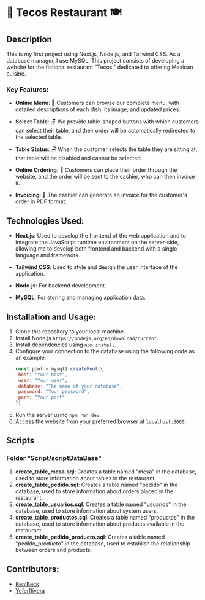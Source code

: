 # 🌮 Tecos Restaurant 🍽️

## Description

This is my first project using Next.js, Node.js, and Tailwind CSS. As a database manager, I use MySQL. This project consists of developing a website for the fictional restaurant "Tecos," dedicated to offering Mexican cuisine.

### Key Features:

- **Online Menu**: 📜 Customers can browse our complete menu, with detailed descriptions of each dish, its image, and updated prices.
  
- **Select Table**: 🪑 We provide table-shaped buttons with which customers can select their table, and their order will be automatically redirected to the selected table.

- **Table Status**: 🪑 When the customer selects the table they are sitting at, that table will be disabled and cannot be selected.

- **Online Ordering**: 📲 Customers can place their order through the website, and the order will be sent to the cashier, who can then invoice it.

- **Invoicing**: 🧾 The cashier can generate an invoice for the customer's order in PDF format.

## Technologies Used:

- **Next.js**: Used to develop the frontend of the web application and to integrate the JavaScript runtime environment on the server-side, allowing me to develop both frontend and backend with a single language and framework.

- **Tailwind CSS**: Used to style and design the user interface of the application.

- **Node.js**: For backend development.

- **MySQL**: For storing and managing application data.

## Installation and Usage:

1. Clone this repository to your local machine.
2. Install Node.js `https://nodejs.org/en/download/current`.
3. Install dependencies using `npm install`.
4. Configure your connection to the database using the following code as an example::
    ```javascript
    const pool = mysql2.createPool({
     host: "Your host",
     user: "Your user",
     database: "The name of your database",
     password: "Your password",
     port: "Your port"
    })
5. Run the server using `npm run dev`.
6. Access the website from your preferred browser at `localhost:3000`.

## Scripts

### Folder "Script/scriptDataBase"

1. **create_table_mesa.sql**: Creates a table named "mesa" in the database, used to store information about tables in the restaurant.
2. **create_table_pedido.sql**: Creates a table named "pedido" in the database, used to store information about orders placed in the restaurant.
3. **create_table_usuarios.sql**: Creates a table named "usuarios" in the database, used to store information about system users.
4. **create_table_productos.sql**: Creates a table named "productos" in the database, used to store information about products available in the restaurant.
5. **create_table_pedido_producto.sql**: Creates a table named "pedido_producto" in the database, used to establish the relationship between orders and products.

## Contributors:

- [KeniBeck](https://github.com/KeniBeck)
- [YeferRivera](https://github.com/YeferRivera)


